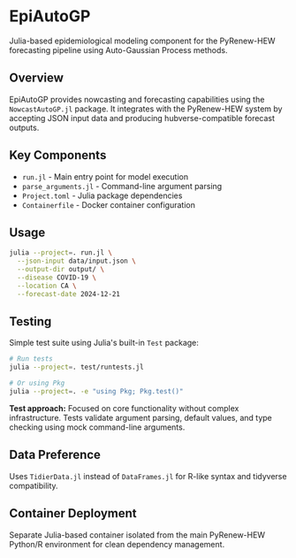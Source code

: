 # EpiAutoGP

Julia-based epidemiological modeling component for the PyRenew-HEW forecasting pipeline using Auto-Gaussian Process methods.

## Overview

EpiAutoGP provides nowcasting and forecasting capabilities using the `NowcastAutoGP.jl` package. It integrates with the PyRenew-HEW system by accepting JSON input data and producing hubverse-compatible forecast outputs.

## Key Components

- `run.jl` - Main entry point for model execution
- `parse_arguments.jl` - Command-line argument parsing
- `Project.toml` - Julia package dependencies
- `Containerfile` - Docker container configuration

## Usage

```bash
julia --project=. run.jl \
  --json-input data/input.json \
  --output-dir output/ \
  --disease COVID-19 \
  --location CA \
  --forecast-date 2024-12-21
```

## Testing

Simple test suite using Julia's built-in `Test` package:

```bash
# Run tests
julia --project=. test/runtests.jl

# Or using Pkg
julia --project=. -e "using Pkg; Pkg.test()"
```

**Test approach:** Focused on core functionality without complex infrastructure. Tests validate argument parsing, default values, and type checking using mock command-line arguments.

## Data Preference

Uses `TidierData.jl` instead of `DataFrames.jl` for R-like syntax and tidyverse compatibility.

## Container Deployment

Separate Julia-based container isolated from the main PyRenew-HEW Python/R environment for clean dependency management.
